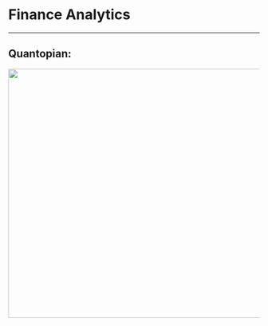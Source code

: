 # Finance Analytics
---

## Quantopian:

<p align="center">
  <img width="1000" height="500" src="https://github.com/ankur715/finance/blob/master/stocks/pynance15%20quantopian%20run.JPG"> 
</p>

